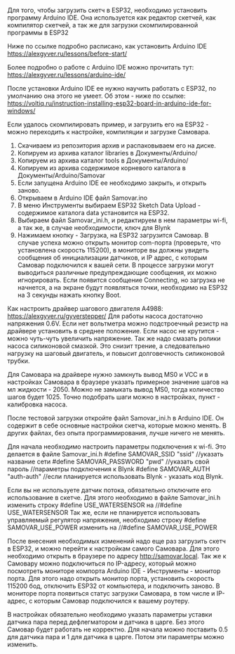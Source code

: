Для того, чтобы загрузить скетч в ESP32, необходимо установить программу Arduino IDE. Она используется как редактор скетчей, как компилятор скетчей, а так же для загрузки скомпилированной программы в ESP32

Ниже по ссылке подробно расписано, как установить Arduino IDE
https://alexgyver.ru/lessons/before-start/

Более подробно о работе с Arduino IDE можно прочитать тут:
https://alexgyver.ru/lessons/arduino-ide/

После установки Arduino IDE ее нужно научить работать с ESP32, по умолчанию она этого не умеет. Об этом - ниже по ссылке:
https://voltiq.ru/instruction-installing-esp32-board-in-arduino-ide-for-windows/

Если удалось скомпилировать пример, и загрузить его на ESP32 - можно переходить к настройке, компиляции и загрузке Самовара.

1. Скачиваем из репозитория архив и распаковываем его на диске.
2. Копируем из архива каталог libraries в Документы/Arduino/
3. Копируем из архива каталог tools в Документы/Arduino/
4. Копируем из архива содержимое корневого каталога в Документы/Arduino/Samovar
5. Если запущена Arduino IDE ее необходимо закрыть, и открыть заново.
6. Открываем в Arduino IDE файл Samovar.ino
7. В меню Инструменты выбираем ESP32 Sketch Data Upload - содержимое каталога data установится на ESP32.
8. Выбираем файл Samovar_ini.h, и редактируем в нем параметры wi-fi, а так же, в случае необходимости, ключ для Blynk
9. Нажимаем кнопку - Загрузка, на ESP32 загрузится Самовар. В случае успеха можно открыть монитор com-порта (проверьте, что установлена скорость 115200), в мониторе вы должны увидеть сообщения об инициализации датчиков, и IP адрес, с которым Самовар подключился к вашей сети.
В процессе загрузки могут выводиться различные предупреждающие сообщения, их можно игнорировать. Если появится сообщение Connecting, но загрузка не начнется, а на экране будут появляться точки, необходимо на ESP32 на 3 секунды нажать кнопку Boot.

Как настроить драйвер шагового двигателя A4988:
https://alexgyver.ru/gyverstepper/
Для работы насоса достаточно напряжения 0.6V. Если нет вольтметра можно подстроечный резистр на драйвере установить в среднее положение. Если насос не крутится - можно чуть-чуть увеличить напряжение. Так же надо смазать ролики насоса силиконовой смазкой. Это снизит трение, а следовательно нагрузку на шаговый двигатель, и повысит долговечность силиконовой трубки.

Для Самовара на драйвере нужно замкнуть вывод MS0 и VCC и в настройках Самовара в браузере указать примерное значение шагов на мл жидкости - 2050. Можно не замыкать вывод MS0, тогда количество шагов будет 1025. Точно подобрать шаги можно в настройках, пункт - калибровка насоса.

После тестовой загрузки откройте файл Samovar_ini.h в Arduino IDE. Он содержит в себе основные настройки скетча, которые можно менять. В других файлах, без опыта программирования, лучше ничего не менять.

Для начала необходимо настроить параметры подключения к wi-fi. Это делается в файле Samovar_ini.h
#define SAMOVAR_SSID "ssid" //указать название сети
#define SAMOVAR_PASSWORD "pwd" //указать свой пароль
//параметры подключения к Blynk
#define SAMOVAR_AUTH "auth-auth" //если планируется использовать Blynk - указать код Blynk.

Если вы не используете датчик потока, обязательно отключите его использование в скетче. Для этого необходимо в файле Samovar_ini.h изменить строку
#define USE_WATERSENSOR
на
//#define USE_WATERSENSOR
Так же, если не планируется использовать управляемый регулятор напряжения, необходимо строку
#define SAMOVAR_USE_POWER
изменить на
//#define SAMOVAR_USE_POWER

После внесения необходимых изменений надо еще раз загрузить скетч в ESP32, и можно перейти к настройкам самого Самовара.
Для этого необходимо открыть в браузере по адресу http://samovar.local.
Так же к Самовару можно подключиться по IP-адресу, который можно посмотреть мониторе компорта Arduino IDE - Инструменты - монитор порта. Для этого надо открыть монитор порта, установить скорость 115200 бод, отключить ESP32 от компьютера, и подключить заново. В мониторе порта появиться статус загрузки Самовара, в том числе и IP-адрес, с которым Самовар подключился к вашему роутеру.

В настройках обязательно необходимо указать параметры уставки датчика пара перед дефлегматором и датчика в царге. Без этого Самовар будет работать не корректно. Для начала можно поставить 0.5 для датчика пара и 1 для датчика в царге. Потом эти параметры можно изменить.
